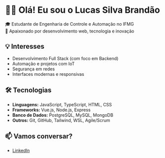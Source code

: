 # 👨‍💻 Olá! Eu sou o Lucas Silva Brandão

🎓 Estudante de Engenharia de Controle e Automação no IFMG  
🚀 Apaixonado por desenvolvimento web, tecnologia e inovação

## 💡 Interesses
- Desenvolvimento Full Stack (com foco em Backend)
- Automação e projetos com IoT
- Segurança em redes
- Interfaces modernas e responsivas

## 🛠️ Tecnologias
- **Linguagens:** JavaScript, TypeScript, HTML, CSS  
- **Frameworks:** Vue.js, Node.js, Express  
- **Banco de Dados:** PostgreSQL, MySQL, MongoDB  
- **Outros:** Git, GitHub, Tailwind, WSL, Agile/Scrum

## 📫 Vamos conversar?
- [LinkedIn](https://linkedin.com/in/seu-perfil)

